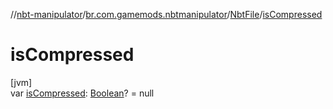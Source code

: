 //[nbt-manipulator](../../../index.md)/[br.com.gamemods.nbtmanipulator](../index.md)/[NbtFile](index.md)/[isCompressed](is-compressed.md)

# isCompressed

[jvm]\
var [isCompressed](is-compressed.md): [Boolean](https://kotlinlang.org/api/latest/jvm/stdlib/kotlin/-boolean/index.html)? = null
